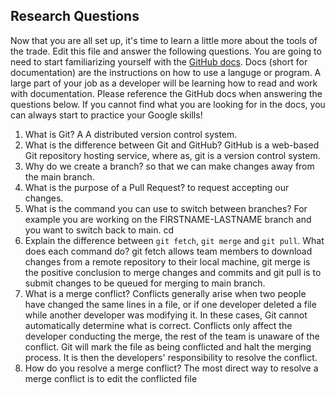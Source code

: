 ## Research Questions 

Now that you are all set up, it's time to learn a little more about the tools of the trade. Edit this file and answer the following questions. You are going to need to start familiarizing yourself with the [GitHub docs](https://docs.github.com/en). Docs (short for documentation) are the instructions on how to use a languge or program. A large part of your job as a developer will be learning how to read and work with documentation. Please reference the GitHub docs when answering the questions below. If you cannot find what you are looking for in the docs, you can always start to practice your Google skills!

1. What is Git?
A A distributed version control system.
2. What is the difference between Git and GitHub?
 GitHub is a web-based Git repository hosting service, where as, git is a version control system.
3. Why do we create a branch?
so that we can make changes away from the main branch.
4. What is the purpose of a Pull Request?
to request accepting our changes.
5. What is the command you can use to switch between branches? For example you are working on the FIRSTNAME-LASTNAME branch and you want to switch back to main.
cd
6. Explain the difference between `git fetch`, `git merge` and `git pull`. What does each command do?
git fetch allows team members to download changes from a remote repository to their local machine, git merge is the positive conclusion to merge changes and commits and git pull is to submit changes to be queued for merging to main branch.
7. What is a merge conflict?
Conflicts generally arise when two people have changed the same lines in a file, or if one developer deleted a file while another developer was modifying it. In these cases, Git cannot automatically determine what is correct. Conflicts only affect the developer conducting the merge, the rest of the team is unaware of the conflict. Git will mark the file as being conflicted and halt the merging process. It is then the developers' responsibility to resolve the conflict.
8. How do you resolve a merge conflict?
The most direct way to resolve a merge conflict is to edit the conflicted file
